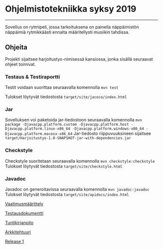 # Ohjelmistotekniikka syksy 2019

---

Sovellus on rytmipeli, jossa tarkoituksena on painella näppäimistön näppäimiä rytmikkäästi ennalta määritellysti musiikin tahdissa.

## Ohjeita

Projekti sijaitsee harjoitustyo-nimisessä kansiossa, jonka sisällä seuraavat ohjeet toimivat.

### Testaus & Testiraportti
Testit voidaan suorittaa seuraavalla komennolla
```mvn test```

Tulokset löytyvät tiedostosta `target/site/jacoco/index.html`

### Jar
Sovelluksen voi paketoida jar-tiedostoon seuraavalla komennolla
```mvn package -Djavacpp.platform.custom -Djavacpp.platform.host -Djavacpp.platform.linux-x86_64 -Djavacpp.platform.windows-x86_64 -Djavacpp.platform.macosx-x86_64```
Jar-tiedosto riippuvuuksineen sijaitsee `target/Harjoitustyo-1.0-SNAPSHOT-jar-with-dependencies.jar`

### Checkstyle
Checkstyle suoritetaan seuraavalla komennolla
```mvn checkstyle:checkstyle```
Tulokset löytyvät tiedostosta `target/site/checkstyle.html`

### Javadoc
Javadoc on generoitavissa seuraavalla komennolla
```mvn javadoc:javadoc```
Tulokset löytyvät tiedostosta `target/site/apidocs/index.html`


[Vaatimusmäärittely](https://github.com/ArktinenKarpalo/otm-harjoitustyo/blob/master/harjoitustyo/docs/vaatimusmarittely.md)

[Testausdokumentti](https://github.com/ArktinenKarpalo/otm-harjoitustyo/blob/master/harjoitustyo/docs/testausdokumentti.md)

[Tuntikirjanpito](https://github.com/ArktinenKarpalo/otm-harjoitustyo/blob/master/harjoitustyo/docs/tuntikirjanpito.MD)

[Arkkitehtuuri](https://github.com/ArktinenKarpalo/otm-harjoitustyo/blob/master/harjoitustyo/docs/arkkitehtuuri.md)

[Release 1](https://github.com/ArktinenKarpalo/otm-harjoitustyo/releases/tag/v0.1)
